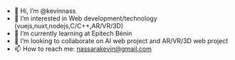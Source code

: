 - 👋 Hi, I’m @kevinnass
- 👀 I’m interested in Web development/technology (vuejs,nuxt,nodejs,C/C++,AR/VR/3D)
- 🌱 I’m currently learning at Epitech Bénin 
- 💞️ I’m looking to collaborate on AI web project and AR/VR/3D web project
- 📫 How to reach me: nassarakevin@gmail.com
